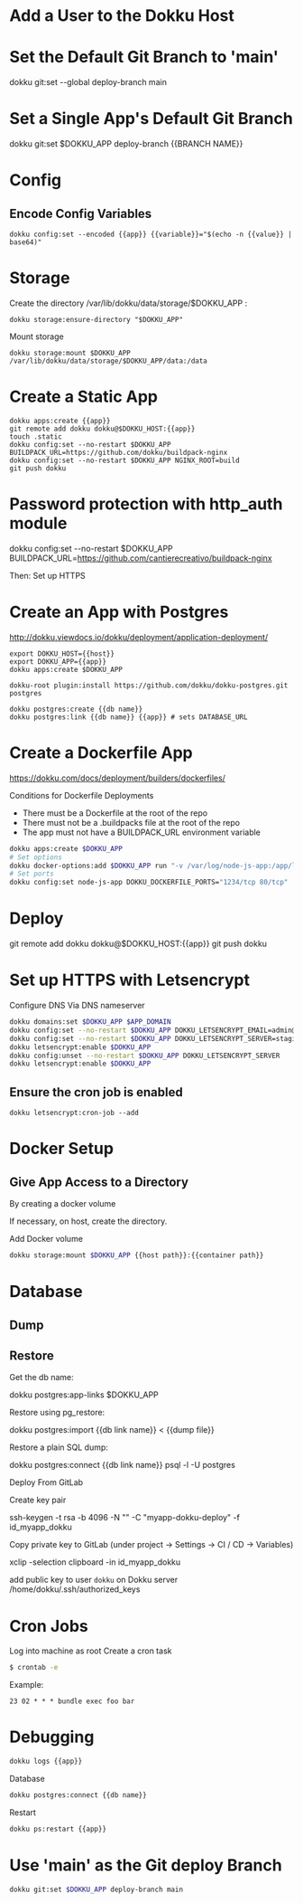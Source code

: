 # Add a User to the Dokku Host

# Set the Default Git Branch to 'main'

dokku git:set --global deploy-branch main

# Set a Single App's Default Git Branch

dokku git:set $DOKKU_APP deploy-branch {{BRANCH NAME}}

# Config

## Encode Config Variables

```
dokku config:set --encoded {{app}} {{variable}}="$(echo -n {{value}} | base64)"
```

# Storage

Create the directory /var/lib/dokku/data/storage/$DOKKU_APP :

```
dokku storage:ensure-directory "$DOKKU_APP"
```

Mount storage

```
dokku storage:mount $DOKKU_APP /var/lib/dokku/data/storage/$DOKKU_APP/data:/data
```

# Create a Static App

```
dokku apps:create {{app}}
git remote add dokku dokku@$DOKKU_HOST:{{app}}
touch .static
dokku config:set --no-restart $DOKKU_APP BUILDPACK_URL=https://github.com/dokku/buildpack-nginx
dokku config:set --no-restart $DOKKU_APP NGINX_ROOT=build
git push dokku
```

# Password protection with http_auth module

dokku config:set --no-restart $DOKKU_APP BUILDPACK_URL=https://github.com/cantierecreativo/buildpack-nginx

Then: Set up HTTPS

# Create an App with Postgres

http://dokku.viewdocs.io/dokku/deployment/application-deployment/

```
export DOKKU_HOST={{host}}
export DOKKU_APP={{app}}
dokku apps:create $DOKKU_APP

dokku-root plugin:install https://github.com/dokku/dokku-postgres.git postgres

dokku postgres:create {{db name}}
dokku postgres:link {{db name}} {{app}} # sets DATABASE_URL
```

# Create a Dockerfile App

https://dokku.com/docs/deployment/builders/dockerfiles/

Conditions for Dockerfile Deployments

* There must be a Dockerfile at the root of the repo
* There must not be a .buildpacks file at the root of the repo
* The app must not have a BUILDPACK_URL environment variable

```sh
dokku apps:create $DOKKU_APP
# Set options
dokku docker-options:add $DOKKU_APP run "-v /var/log/node-js-app:/app/logs"
# Set ports
dokku config:set node-js-app DOKKU_DOCKERFILE_PORTS="1234/tcp 80/tcp"
```

# Deploy

git remote add dokku dokku@$DOKKU_HOST:{{app}}
git push dokku

# Set up HTTPS with Letsencrypt

Configure DNS
Via DNS nameserver

```sh
dokku domains:set $DOKKU_APP $APP_DOMAIN
dokku config:set --no-restart $DOKKU_APP DOKKU_LETSENCRYPT_EMAIL=admin@{{domain}}
dokku config:set --no-restart $DOKKU_APP DOKKU_LETSENCRYPT_SERVER=staging
dokku letsencrypt:enable $DOKKU_APP
dokku config:unset --no-restart $DOKKU_APP DOKKU_LETSENCRYPT_SERVER
dokku letsencrypt:enable $DOKKU_APP
```

## Ensure the cron job is enabled

    dokku letsencrypt:cron-job --add

# Docker Setup

## Give App Access to a Directory

By creating a docker volume

If necessary, on host, create the directory.

Add Docker volume

```sh
dokku storage:mount $DOKKU_APP {{host path}}:{{container path}}
```

# Database

## Dump

## Restore

Get the db name:

dokku postgres:app-links $DOKKU_APP

Restore using pg_restore:

dokku postgres:import {{db link name}} < {{dump file}}

Restore a plain SQL dump:

dokku postgres:connect {{db link name}} psql -l -U postgres


Deploy From GitLab

Create key pair

ssh-keygen -t rsa -b 4096 -N "" -C "myapp-dokku-deploy" -f id_myapp_dokku

Copy private key to GitLab (under project -> Settings -> CI / CD -> Variables)

xclip -selection clipboard -in id_myapp_dokku

add public key to user `dokku` on Dokku server /home/dokku/.ssh/authorized_keys

# Cron Jobs

Log into machine as root
Create a cron task

```sh
$ crontab -e
```

Example:

```cron
23 02 * * * bundle exec foo bar
```

# Debugging

```sh
dokku logs {{app}}
```

Database

```sh
dokku postgres:connect {{db name}}
```

Restart

```sh
dokku ps:restart {{app}}
```

# Use 'main' as the Git deploy Branch

```sh
dokku git:set $DOKKU_APP deploy-branch main
```
